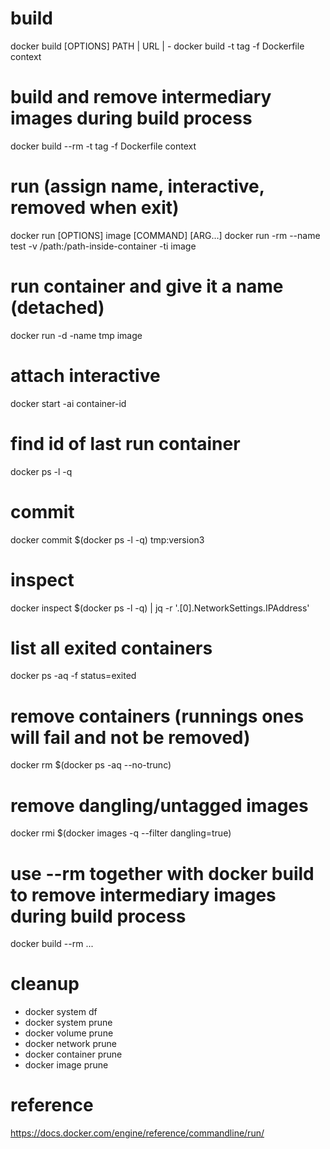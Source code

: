 # build
docker build [OPTIONS] PATH | URL | -
docker build -t tag -f Dockerfile context

# build and remove intermediary images during build process
docker build --rm -t tag -f Dockerfile context

# run (assign name, interactive, removed when exit)
docker run [OPTIONS] image [COMMAND] [ARG...]
docker run -rm --name test -v /path:/path-inside-container -ti image

# run container and give it a name (detached)
docker run -d -name tmp image

# attach interactive
docker start -ai container-id

# find id of last run container
docker ps -l -q

# commit
docker commit $(docker ps -l -q) tmp:version3

# inspect
docker inspect $(docker ps -l -q) | jq -r '.[0].NetworkSettings.IPAddress'

# list all exited containers
docker ps -aq -f status=exited

# remove containers (runnings ones will fail and not be removed)
docker rm $(docker ps -aq --no-trunc)

# remove dangling/untagged images
docker rmi $(docker images -q --filter dangling=true)

# use --rm together with docker build to remove intermediary images during build process
docker build --rm ...

# cleanup
  - docker system df
  - docker system prune
  - docker volume prune
  - docker network prune
  - docker container prune
  - docker image prune

# reference
https://docs.docker.com/engine/reference/commandline/run/
